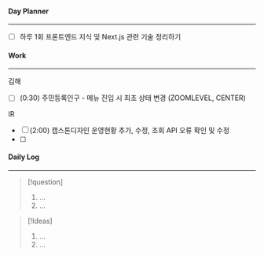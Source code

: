 
#### Day Planner
---
- [ ] 하루 1회 프론트엔드 지식 및 Next.js 관련 기술 정리하기


#### Work
---
김해
- [ ] (0:30) 주민등록인구 - 메뉴 진입 시 최초 상태 변경 (ZOOMLEVEL, CENTER)

IR
- [ ] (2:00) 캡스톤디자인 운영현황 추가, 수정, 조회 API 오류 확인 및 수정
- [ ] 


#### Daily Log
---
> [!question]
> 1. ...
> 2. ...

> [!Ideas]
> 1. ...
> 2. ...



